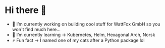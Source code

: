 # Hi there 🐒

- 🔭 I’m currently working on building cool stuff for WattFox GmbH so you won´t find much here... 
- 🌱 I’m currently learning -> Kubernetes, Helm, Hexagonal Arch, Norsk
- ⚡ Fun fact -> I named one of my cats after a Python package lol

<!--
**matlafu/matlafu** is a ✨ _special_ ✨ repository because its `README.md` (this file) appears on your GitHub profile.

Here are some ideas to get you started:

- 🔭 I’m currently working on ...
- 🌱 I’m currently learning ...
- 👯 I’m looking to collaborate on ...
- 🤔 I’m looking for help with ...
- 💬 Ask me about ...
- 📫 How to reach me: ...
- 😄 Pronouns: ...
- ⚡ Fun fact: ...
-->

